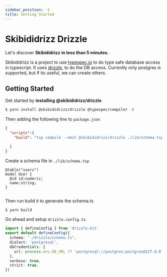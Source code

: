 ```yaml
---
sidebar_position: -1
title: Getting Started
---
```


# Skibididrizz  Drizzle

Let's discover **Skibididrizz in less than 5 minutes**.

Skibididrizz is a project to use [typespec.io](https://typespec.io) to do type safe database access in typescript.   It uses [drizzle](https://orm.drizzle.team/), to do the DB access.  Currently only
postgres is supported, but if its useful, we can create others.  

## Getting Started

Get started by **installing @skibididrizz/drizzle**.
```sh
$ yarn install @skibididrizz/drizzle @typespec/compiler -D
```

Then adding the following line to `package.json`
```json
{
  "scripts":{
    "build": "tsp compile --emit @skibididrizz/drizzle ./lib/schema.tsp --option \"@skibididrizz/drizzle.emitter-output-dir={project-root}/drizzle\"",

  }
}

```

Create a schema file in `./lib/schema.tsp`

```tsp
@table("users") 
model User {
  @id id:numeric;
  name:string;
}


```

Then run build it to generate the schema.ts
```sh
$ yarn build
```


Go ahead and setup `drizzle.config.ts`.

```ts
import { defineConfig } from 'drizzle-kit'
export default defineConfig({
  schema: "./drizzle/schema.ts",
  dialect: 'postgresql',
  dbCredentials: {
    url: process.env.DB_URL ?? 'postgresql://postgres:postgres@127.0.0.1:5432/postgres',
  },
  verbose: true,
  strict: true,
})
```


